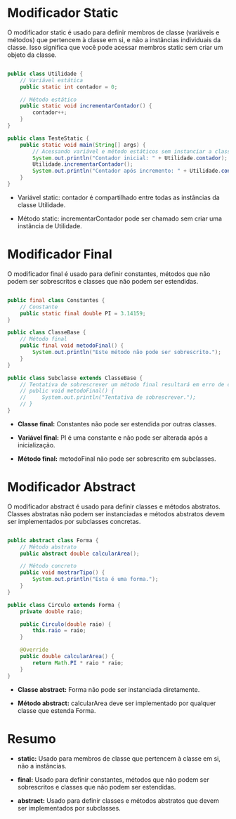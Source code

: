 # Modificador Static

O modificador static é usado para definir membros de classe (variáveis e métodos) que pertencem à classe em si, e não a instâncias individuais da classe. Isso significa que você pode acessar membros static sem criar um objeto da classe.

``` Java

public class Utilidade {
    // Variável estática
    public static int contador = 0;

    // Método estático
    public static void incrementarContador() {
        contador++;
    }
}

public class TesteStatic {
    public static void main(String[] args) {
        // Acessando variável e método estáticos sem instanciar a classe
        System.out.println("Contador inicial: " + Utilidade.contador);
        Utilidade.incrementarContador();
        System.out.println("Contador após incremento: " + Utilidade.contador);
    }
}

```

- Variável static: contador é compartilhado entre todas as instâncias da classe Utilidade.

- Método static: incrementarContador pode ser chamado sem criar uma instância de Utilidade.

# Modificador Final

O modificador final é usado para definir constantes, métodos que não podem ser sobrescritos e classes que não podem ser estendidas.

``` Java

public final class Constantes {
    // Constante
    public static final double PI = 3.14159;
}

public class ClasseBase {
    // Método final
    public final void metodoFinal() {
        System.out.println("Este método não pode ser sobrescrito.");
    }
}

public class Subclasse extends ClasseBase {
    // Tentativa de sobrescrever um método final resultará em erro de compilação
    // public void metodoFinal() {
    //     System.out.println("Tentativa de sobrescrever.");
    // }
}

```

- **Classe final:** Constantes não pode ser estendida por outras classes.

- **Variável final:** PI é uma constante e não pode ser alterada após a inicialização.

- **Método final:** metodoFinal não pode ser sobrescrito em subclasses.

# Modificador Abstract

O modificador abstract é usado para definir classes e métodos abstratos. Classes abstratas não podem ser instanciadas e métodos abstratos devem ser implementados por subclasses concretas.

``` Java

public abstract class Forma {
    // Método abstrato
    public abstract double calcularArea();

    // Método concreto
    public void mostrarTipo() {
        System.out.println("Esta é uma forma.");
    }
}

public class Circulo extends Forma {
    private double raio;

    public Circulo(double raio) {
        this.raio = raio;
    }

    @Override
    public double calcularArea() {
        return Math.PI * raio * raio;
    }
}

```

- **Classe abstract:** Forma não pode ser instanciada diretamente.

- **Método abstract:** calcularArea deve ser implementado por qualquer classe que estenda Forma.

# Resumo

- **static:** Usado para membros de classe que pertencem à classe em si, não a instâncias.

- **final:** Usado para definir constantes, métodos que não podem ser sobrescritos e classes que não podem ser estendidas.

- **abstract:** Usado para definir classes e métodos abstratos que devem ser implementados por subclasses.